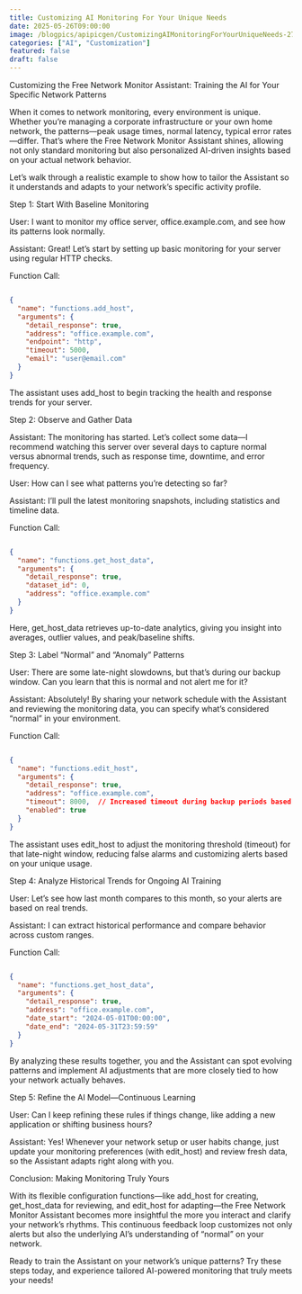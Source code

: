 ```yaml
---
title: Customizing AI Monitoring For Your Unique Needs
date: 2025-05-26T09:00:00
image: /blogpics/apipicgen/CustomizingAIMonitoringForYourUniqueNeeds-27BS5YX5NV.jpg
categories: ["AI", "Customization"]
featured: false
draft: false
---
```

Customizing the Free Network Monitor Assistant: Training the AI for Your Specific Network Patterns

When it comes to network monitoring, every environment is unique. Whether you’re managing a corporate infrastructure or your own home network, the patterns—peak usage times, normal latency, typical error rates—differ. That’s where the Free Network Monitor Assistant shines, allowing not only standard monitoring but also personalized AI-driven insights based on your actual network behavior.

Let’s walk through a realistic example to show how to tailor the Assistant so it understands and adapts to your network’s specific activity profile.

Step 1: Start With Baseline Monitoring

User: I want to monitor my office server, office.example.com, and see how its patterns look normally.

Assistant: Great! Let’s start by setting up basic monitoring for your server using regular HTTP checks.

Function Call:
```json

{
  "name": "functions.add_host",
  "arguments": {
    "detail_response": true,
    "address": "office.example.com",
    "endpoint": "http",
    "timeout": 5000,
    "email": "user@email.com"
  }
}
```

The assistant uses add_host to begin tracking the health and response trends for your server.

Step 2: Observe and Gather Data

Assistant: The monitoring has started. Let’s collect some data—I recommend watching this server over several days to capture normal versus abnormal trends, such as response time, downtime, and error frequency.

User: How can I see what patterns you’re detecting so far?

Assistant: I’ll pull the latest monitoring snapshots, including statistics and timeline data.

Function Call:
```json

{
  "name": "functions.get_host_data",
  "arguments": {
    "detail_response": true,
    "dataset_id": 0,
    "address": "office.example.com"
  }
}
```

Here, get_host_data retrieves up-to-date analytics, giving you insight into averages, outlier values, and peak/baseline shifts.

Step 3: Label “Normal” and “Anomaly” Patterns

User: There are some late-night slowdowns, but that’s during our backup window. Can you learn that this is normal and not alert me for it?

Assistant: Absolutely! By sharing your network schedule with the Assistant and reviewing the monitoring data, you can specify what’s considered “normal” in your environment.

Function Call:
```json

{
  "name": "functions.edit_host",
  "arguments": {
    "detail_response": true,
    "address": "office.example.com",
    "timeout": 8000,  // Increased timeout during backup periods based on your pattern
    "enabled": true
  }
}
```

The assistant uses edit_host to adjust the monitoring threshold (timeout) for that late-night window, reducing false alarms and customizing alerts based on your unique usage.

Step 4: Analyze Historical Trends for Ongoing AI Training

User: Let’s see how last month compares to this month, so your alerts are based on real trends.

Assistant: I can extract historical performance and compare behavior across custom ranges.

Function Call:
```json

{
  "name": "functions.get_host_data",
  "arguments": {
    "detail_response": true,
    "address": "office.example.com",
    "date_start": "2024-05-01T00:00:00",
    "date_end": "2024-05-31T23:59:59"
  }
}
```

By analyzing these results together, you and the Assistant can spot evolving patterns and implement AI adjustments that are more closely tied to how your network actually behaves.

Step 5: Refine the AI Model—Continuous Learning

User: Can I keep refining these rules if things change, like adding a new application or shifting business hours?

Assistant: Yes! Whenever your network setup or user habits change, just update your monitoring preferences (with edit_host) and review fresh data, so the Assistant adapts right along with you.

Conclusion: Making Monitoring Truly Yours

With its flexible configuration functions—like add_host for creating, get_host_data for reviewing, and edit_host for adapting—the Free Network Monitor Assistant becomes more insightful the more you interact and clarify your network’s rhythms. This continuous feedback loop customizes not only alerts but also the underlying AI’s understanding of “normal” on your network.

Ready to train the Assistant on your network’s unique patterns? Try these steps today, and experience tailored AI-powered monitoring that truly meets your needs!